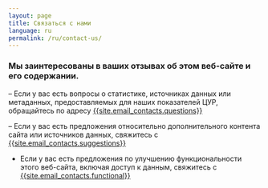 ```yaml
---
layout: page
title: Связаться с нами
language: ru
permalink: /ru/contact-us/
---
```


### Мы заинтересованы в ваших отзывах об этом веб-сайте и его содержании.

– Если у вас есть вопросы о статистике, источниках данных или метаданных, предоставляемых для наших показателей ЦУР, обращайтесь по адресу [{{site.email_contacts.questions}}](mailto:{{site.email_contacts.questions}})

– Если у вас есть предложения относительно дополнительного контента сайта или источников данных, свяжитесь с [{{site.email_contacts.suggestions}}](mailto:{{site.email_contacts.suggestions}})

- Если у вас есть предложения по улучшению функциональности этого веб-сайта, включая доступ к данным, свяжитесь с [{{site.email_contacts.functional}}](mailto:{{site.email_contacts.functional}})